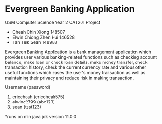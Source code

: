 # Evergreen Banking Application
USM Computer Science Year 2 CAT201 Project
- Cheah Chin Xiong 148507
- Elwin Chiong Zhen Hui 146528
- Tan Teik Sean 148988

Evergreen Banking Application is a bank management application which provides user various banking-related functions such as checking account balance, make loan or check loan details, make money transfer, check transaction history, check the current currency rate and various other useful functions which eases the user's money transaction as well as maintaining their privacy and reduce risk in making transaction.

Username (password)
1. ericcheah (ericcheah575)
2. elwinc2799 (abc123)
3. sean (test123)

*runs on min java jdk version 11.0.0

